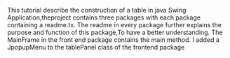 This tutorial describe the construction of a table in java Swing Application,theproject contains three packages with each package containing a readme.tx.
The readme in every package further explains the purpose and function of this package,To have a better understanding.
The MainFrame in the front end package contains the main method. 
I  added a JpopupMenu to the tablePanel class of the frontend package
